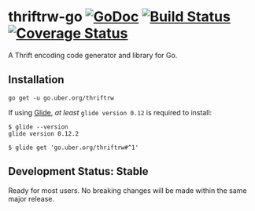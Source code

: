 # thriftrw-go [![GoDoc][doc-img]][doc] [![Build Status][ci-img]][ci] [![Coverage Status][cov-img]][cov]

A Thrift encoding code generator and library for Go.

## Installation

```
go get -u go.uber.org/thriftrw
```

If using [Glide](https://github.com/Masterminds/glide), *at least* `glide version 0.12` is required to install:

```
$ glide --version
glide version 0.12.2

$ glide get 'go.uber.org/thriftrw#^1'
```

## Development Status: Stable

Ready for most users. No breaking changes will be made within the same major
release.

[doc-img]: https://godoc.org/go.uber.org/thriftrw?status.svg
[doc]: https://godoc.org/go.uber.org/thriftrw
[ci-img]: https://travis-ci.com/thriftrw/thriftrw-go.svg?branch=master
[cov-img]: https://codecov.io/gh/thriftrw/thriftrw-go/branch/dev/graph/badge.svg
[ci]: https://travis-ci.com/thriftrw/thriftrw-go
[cov]: https://codecov.io/gh/thriftrw/thriftrw-go
